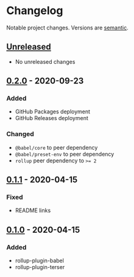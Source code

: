# Changelog

Notable project changes. Versions are [semantic][].

## [Unreleased][]

- No unreleased changes

## [0.2.0][] - 2020-09-23

### Added
- GitHub Packages deployment
- GitHub Releases deployment

### Changed
- `@babel/core` to peer dependency
- `@babel/preset-env` to peer dependency
- `rollup` peer dependency to `>= 2`

## [0.1.1][] - 2020-04-15

### Fixed
- README links

## [0.1.0][] - 2020-04-15

### Added
- rollup-plugin-babel
- rollup-plugin-terser

[unreleased]: https://github.com/mgsisk/rollup-config/compare/v0.2.0...HEAD
[0.2.0]: https://github.com/mgsisk/rollup-config/compare/v0.1.1...v0.2.0
[0.1.1]: https://github.com/mgsisk/rollup-config/compare/v0.1.0...v0.1.1
[0.1.0]: https://github.com/mgsisk/rollup-config/releases/tag/v0.1.0
[semantic]: https://semver.org
